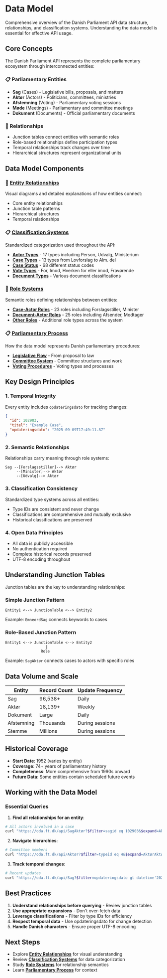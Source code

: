 # Data Model

Comprehensive overview of the Danish Parliament API data structure, relationships, and classification systems. Understanding the data model is essential for effective API usage.

## Core Concepts

The Danish Parliament API represents the complete parliamentary ecosystem through interconnected entities:

### 📋 Parliamentary Entities
- **Sag** (Cases) - Legislative bills, proposals, and matters
- **Aktør** (Actors) - Politicians, committees, ministries
- **Afstemning** (Voting) - Parliamentary voting sessions
- **Møde** (Meetings) - Parliamentary and committee meetings
- **Dokument** (Documents) - Official parliamentary documents

### 🔗 Relationships
- Junction tables connect entities with semantic roles
- Role-based relationships define participation types
- Temporal relationships track changes over time
- Hierarchical structures represent organizational units

## Data Model Components

### 📜 [Entity Relationships](entity-relationships.md)
Visual diagrams and detailed explanations of how entities connect:
- Core entity relationships
- Junction table patterns
- Hierarchical structures
- Temporal relationships

### 📋 [Classification Systems](classification-systems/)
Standardized categorization used throughout the API:

- **[Actor Types](classification-systems/actor-types.md)** - 17 types including Person, Udvalg, Ministerium
- **[Case Types](classification-systems/case-types.md)** - 13 types from Lovforslag to Alm. del
- **[Case Status](classification-systems/case-status.md)** - 68 different status codes
- **[Vote Types](classification-systems/vote-types.md)** - For, Imod, Hverken for eller imod, Fravørende
- **[Document Types](classification-systems/document-types.md)** - Various document classifications

### 📁 [Role Systems](role-systems/)
Semantic roles defining relationships between entities:

- **[Case-Actor Roles](role-systems/case-actor-roles.md)** - 23 roles including Forslagsstiller, Minister
- **[Document-Actor Roles](role-systems/document-actor-roles.md)** - 25 roles including Afsender, Modtager
- **[Other Roles](role-systems/other-roles.md)** - Additional role types across the system

### 📋 [Parliamentary Process](parliamentary-process/)
How the data model represents Danish parliamentary procedures:

- **[Legislative Flow](parliamentary-process/legislative-flow.md)** - From proposal to law
- **[Committee System](parliamentary-process/committee-system.md)** - Committee structures and work
- **[Voting Procedures](parliamentary-process/voting-procedures.md)** - Voting types and processes

## Key Design Principles

### 1. Temporal Integrity
Every entity includes `opdateringsdato` for tracking changes:
```json
{
  "id": 102903,
  "titel": "Example Case",
  "opdateringsdato": "2025-09-09T17:49:11.87"
}
```

### 2. Semantic Relationships
Relationships carry meaning through role systems:
```
Sag --[Forslagsstiller]--> Aktør
     --[Minister]--> Aktør
     --[Udvalg]--> Aktør
```

### 3. Classification Consistency
Standardized type systems across all entities:
- Type IDs are consistent and never change
- Classifications are comprehensive and mutually exclusive
- Historical classifications are preserved

### 4. Open Data Principles
- All data is publicly accessible
- No authentication required
- Complete historical records preserved
- UTF-8 encoding throughout

## Understanding Junction Tables

Junction tables are the key to understanding relationships:

### Simple Junction Pattern
```
Entity1 <--> JunctionTable <--> Entity2
```
Example: `EmneordSag` connects keywords to cases

### Role-Based Junction Pattern
```
Entity1 <--> JunctionTable <--> Entity2
                  |
                Role
```
Example: `SagAktør` connects cases to actors with specific roles

## Data Volume and Scale

| Entity | Record Count | Update Frequency |
|--------|--------------|------------------|
| Sag | 96,538+ | Daily |
| Aktør | 18,139+ | Weekly |
| Dokument | Large | Daily |
| Afstemning | Thousands | During sessions |
| Stemme | Millions | During sessions |

## Historical Coverage

- **Start Date**: 1952 (varies by entity)
- **Coverage**: 74+ years of parliamentary history
- **Completeness**: More comprehensive from 1990s onward
- **Future Data**: Some entities contain scheduled future events

## Working with the Data Model

### Essential Queries

1. **Find all relationships for an entity**:
```bash
# All actors involved in a case
curl "https://oda.ft.dk/api/SagAktør?$filter=sagid eq 102903&$expand=Aktør,SagAktørRolle"
```

2. **Navigate hierarchies**:
```bash
# Committee members
curl "https://oda.ft.dk/api/Aktør?$filter=typeid eq 4&$expand=AktørAktør"
```

3. **Track temporal changes**:
```bash
# Recent updates
curl "https://oda.ft.dk/api/Sag?$filter=opdateringsdato gt datetime'2025-09-01'&$orderby=opdateringsdato desc"
```

## Best Practices

1. **Understand relationships before querying** - Review junction tables
2. **Use appropriate expansions** - Don't over-fetch data
3. **Leverage classifications** - Filter by type IDs for efficiency
4. **Respect temporal data** - Use opdateringsdato for change detection
5. **Handle Danish characters** - Ensure proper UTF-8 encoding

## Next Steps

- Explore **[Entity Relationships](entity-relationships.md)** for visual understanding
- Review **[Classification Systems](classification-systems/)** for data categorization
- Study **[Role Systems](role-systems/)** for relationship semantics
- Learn **[Parliamentary Process](parliamentary-process/)** for context
